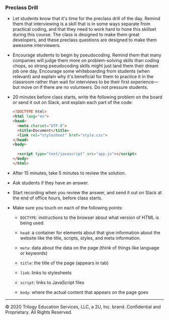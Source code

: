 ### Preclass Drill

* Let students know that it's time for the preclass drill of the day. Remind them that interviewing is a skill that is in some ways separate from practical coding, and that they need to work hard to hone this skillset during this course. The class is designed to make them great developers, and these preclass questions are designed to make them awesome interviewers.

* Encourage students to begin by pseudocoding. Remind them that many companies will judge them more on problem-solving skills than coding chops, so strong pseudocoding skills might just land them their dream job one day. Encourage some whiteboarding from students (when relevant) and explain why it's beneficial for them to practice it in the classroom rather than wait for interviews to be their first experience—but move on if there are no volunteers. Do not pressure students.

* 20 minutes before class starts, write the following problem on the board or send it out on Slack, and explain each part of the code:

  ```html
  <!DOCTYPE html>
  <html lang="en">
  <head>
    <meta charset="UTF-8">
    <title>Document</title>
    <link rel="stylesheet" href="style.css">
  </head>
  <body>
    
    <script type="text/javascript" src="app.js"></script>
  </body>
  </html>
  ```
  
<!-- Is this really a drill? What problem are we asking students to solve? --> 
* After 15 minutes, take 5 minutes to review the solution.

* Ask students if they have an answer. 

* Start recording when you review the answer, and send it out on Slack at the end of office hours, before class starts.

* Make sure you touch on each of the following points:

  * `DOCTYPE`: instructions to the browser about what version of HTML is being used.

  * `head`: a container for elements about that give information about the website like the title, scripts, styles, and meta information. 

  * `meta`: data about the data on the page (think of things like language or keywords)

  * `title`: the title of the page (appears in tab)

  * `link`: links to stylesheets
  
  * `script`: links to JavaScript files

  * `body`: where the actual content that appears on the page goes

---

© 2020 Trilogy Education Services, LLC, a 2U, Inc. brand. Confidential and Proprietary. All Rights Reserved.